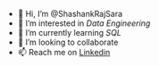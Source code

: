 - 👋 Hi, I’m @ShashankRajSara
- 👀 I’m interested in *Data Engineering*
- 🌱 I’m currently learning *SQL*
- 💞️ I’m looking to collaborate
- 📫 Reach me on [Linkedin](https://www.linkedin.com/in/shashankrajsara)

<!---
ShashankRajSara/ShashankRajSara is a ✨ special ✨ repository because its `README.md` (this file) appears on your GitHub profile.
You can click the Preview link to take a look at your changes.
--->
